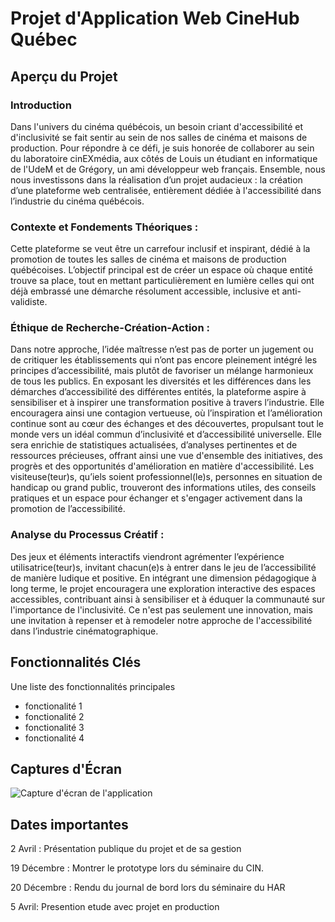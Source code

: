 # Projet d'Application Web CineHub Québec

## Aperçu du Projet
### Introduction
Dans l'univers du cinéma québécois, un besoin criant d'accessibilité et d'inclusivité se fait sentir au sein de nos salles de cinéma et maisons de production. Pour répondre à ce défi, je suis honorée de collaborer au sein du laboratoire cinEXmédia, aux côtés de Louis un étudiant en informatique de l'UdeM et de Grégory, un ami développeur web français. Ensemble, nous nous investissons dans la réalisation d’un projet audacieux : la création d’une plateforme web centralisée, entièrement dédiée à l'accessibilité dans l’industrie du cinéma québécois. 

### Contexte et Fondements Théoriques :
Cette plateforme se veut être un carrefour inclusif et inspirant, dédié à la promotion de toutes les salles de cinéma et maisons de production québécoises. L’objectif principal est de créer un espace où chaque entité trouve sa place, tout en mettant particulièrement en lumière celles qui ont déjà embrassé une démarche résolument accessible, inclusive et anti-validiste. 

### Éthique de Recherche-Création-Action :
Dans notre approche, l’idée maîtresse n’est pas de porter un jugement ou de critiquer les établissements qui n’ont pas encore pleinement intégré les principes d’accessibilité, mais plutôt de favoriser un mélange harmonieux de tous les publics. En exposant les diversités et les différences dans les démarches d’accessibilité des différentes entités, la plateforme aspire à sensibiliser et à inspirer une transformation positive à travers l’industrie. Elle encouragera ainsi une contagion vertueuse, où l’inspiration et l’amélioration continue sont au cœur des échanges et des découvertes, propulsant tout le monde vers un idéal commun d’inclusivité et d’accessibilité universelle. Elle sera enrichie de statistiques actualisées, d’analyses pertinentes et de ressources précieuses, offrant ainsi une vue d'ensemble des initiatives, des progrès et des opportunités d'amélioration en matière d'accessibilité. Les visiteuse(teur)s, qu’iels soient professionnel(le)s, personnes en situation de handicap ou grand public, trouveront des informations utiles, des conseils pratiques et un espace pour échanger et s'engager activement dans la promotion de l’accessibilité. 

### Analyse du Processus Créatif :
Des jeux et éléments interactifs viendront agrémenter l’expérience utilisatrice(teur)s, invitant chacun(e)s à entrer dans le jeu de l’accessibilité de manière ludique et positive. En intégrant une dimension pédagogique à long terme, le projet encouragera une exploration interactive des espaces accessibles, contribuant ainsi à sensibiliser et à éduquer la communauté sur l'importance de l'inclusivité. Ce n'est pas seulement une innovation, mais une invitation à repenser et à remodeler notre approche de l'accessibilité dans l’industrie cinématographique.


## Fonctionnalités Clés
Une liste des fonctionnalités principales
- fonctionalité 1
- fonctionalité 2
- fonctionalité 3
- fonctionalité 4

## Captures d'Écran

![Capture d'écran de l'application](./Présentations/visuels/mockup%20-%20en%20construction.png)

## Dates importantes

2 Avril : Présentation publique du projet et de sa gestion

19 Décembre : Montrer le prototype lors du séminaire du CIN.

20 Décembre : Rendu du journal de bord lors du séminaire du HAR

5 Avril: Presention etude avec projet en production 
